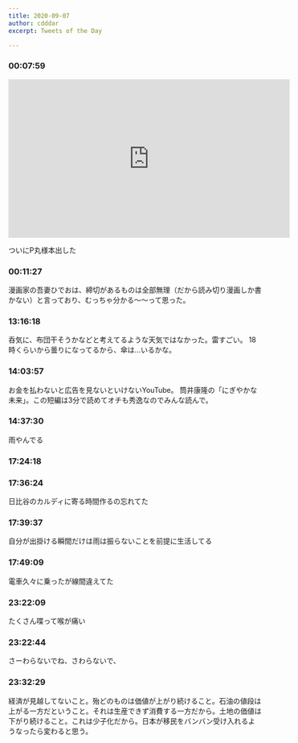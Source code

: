 ```yaml
---
title: 2020-09-07
author: cdddar
excerpt: Tweets of the Day

---
```


### 00:07:59

<iframe width="560" height="315" src="https://www.youtube.com/embed/WbdmYq8ApZE" frameborder="0" allow="accelerometer; autoplay; encrypted-media; gyroscope; picture-in-picture" allowfullscreen></iframe>

ついにP丸様本出した

### 00:11:27

漫画家の吾妻ひでおは、締切があるものは全部無理（だから読み切り漫画しか書かない）と言っており、むっちゃ分かる～～って思った。

### 13:16:18

呑気に、布団干そうかなどと考えてるような天気ではなかった。雷すごい。
18時くらいから曇りになってるから、傘は…いるかな。

### 14:03:57

お金を払わないと広告を見ないといけないYouTube。
筒井康隆の「にぎやかな未来」。この短編は3分で読めてオチも秀逸なのでみんな読んで。

### 14:37:30

雨やんでる

### 17:24:18

<blockquote class="twitter-tweet"><p lang="ja" dir="ltr"></p><a href="https://twitter.com/migzou/status/1302428013066240000?ref_src=twsrc%5Etfw"></a></blockquote><script async src="https://platform.twitter.com/widgets.js" charset="utf-8"></script>
<blockquote class="twitter-tweet"><p lang="ja" dir="ltr"></p><a href="https://twitter.com/Kaedeko111/status/1302441392350715904?ref_src=twsrc%5Etfw"></a></blockquote><script async src="https://platform.twitter.com/widgets.js" charset="utf-8"></script>

### 17:36:24

日比谷のカルディに寄る時間作るの忘れてた

### 17:39:37

自分が出掛ける瞬間だけは雨は振らないことを前提に生活してる

### 17:49:09

電車久々に乗ったが線間違えてた

### 23:22:09

たくさん喋って喉が痛い

### 23:22:44

さーわらないでね、さわらないで、

### 23:32:29

経済が見越してないこと。殆どのものは価値が上がり続けること。石油の値段は上がる一方だということ。それは生産できず消費する一方だから。土地の価値は下がり続けること。これは少子化だから。日本が移民をバンバン受け入れるようなったら変わると思う。

